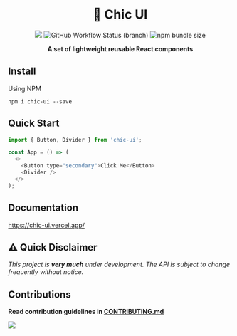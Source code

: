 <div align="center">

# 🦄 Chic UI 

<a href="https://www.npmjs.org/package/chic-ui"><img src="https://img.shields.io/npm/v/chic-ui?style=for-the-badge"></a>
<img alt="GitHub Workflow Status (branch)" src="https://img.shields.io/github/workflow/status/karishmashuklaa/chic-ui/%F0%9F%9A%80%20npm%20publish/master?style=for-the-badge">
<img alt="npm bundle size" src="https://img.shields.io/bundlephobia/minzip/chic-ui?color=black&style=for-the-badge">

**A set of lightweight reusable React components**

</div>

## Install

Using NPM

```
npm i chic-ui --save
```

## Quick Start 

```js
import { Button, Divider } from 'chic-ui';

const App = () => (
  <>
    <Button type="secondary">Click Me</Button>
    <Divider />
  </>
);
```

## Documentation

https://chic-ui.vercel.app/

## ⚠ Quick Disclaimer

*This project is **very much** under development. The API is subject to change frequently without notice.*

## Contributions

**Read contribution guidelines in [CONTRIBUTING.md](CONTRIBUTING.md)**

<a href="https://github.com/karishmashuklaa/chic-ui/graphs/contributors">
  <img src="https://contrib.rocks/image?repo=karishmashuklaa/chic-ui" />
</a>
